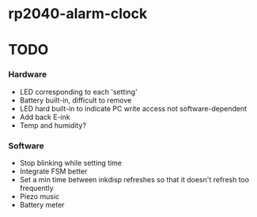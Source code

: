 # rp2040-alarm-clock

# TODO

### Hardware
- LED corresponding to each 'setting'
- Battery built-in, difficult to remove
- LED hard built-in to indicate PC write access not software-dependent
- Add back E-ink
- Temp and humidity?

### Software
- Stop blinking while setting time
- Integrate FSM better
- Set a min time between inkdisp refreshes so that it doesn't refresh too frequently
- Piezo music
- Battery meter